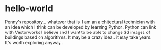 # hello-world
Penny's repository... whatever that is.
I am an architectural technician with an idea which I think can be developed by learning Python. Python can link with Vectorworks I believe and I want to be able to change 3d images of buildings based on algorithms. It may be a crazy idea.. it may take years.
It's worth exploring anyway..
